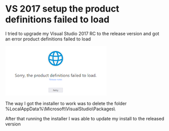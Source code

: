 # VS 2017 setup the product definitions failed to load

I tried to upgrade my Visual Studio 2017 RC to the release version and got an error product definitions failed to load


![error image](/images/vs2017error.png)


The way I got the installer to work was to delete the folder  %LocalAppData%\Microsoft\VisualStudio\Packages\ 



After that running the installer I was able to update my install to the released version
